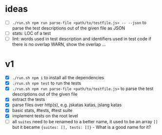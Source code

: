 # ideas
- [ ] `./run.sh npm run parse-file <path/to/testfile.js> -- --json` to parse the test descriptions out of the given file as JSON
- [ ] stats: LOC of a test
- [ ] lint: words used in test description and identifiers used in test code
      if there is no overlap WARN, show the overlap ...

# v1
- [x] `./run.sh npm i` to install all the dependencies
- [x] `./run.sh npm test` to run the tests
- [x] `./run.sh npm run parse-file <path/to/testfile.js>` to parse the test descriptions out of the given file 
- [x] extract the tests
- [x] parse files over http(s), e.g. jskatas katas, jslang katas
- [x] basic stats, #tests, #test suite
- [x] implement tests on the root level
- [ ] all `suites` need to be renamed to a better name, it used to be
      an array `[]` but it became `{suites: [], tests: []}` - What is a good name for it?